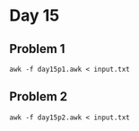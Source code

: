 # Day 15

## Problem 1

    awk -f day15p1.awk < input.txt

## Problem 2

    awk -f day15p2.awk < input.txt
